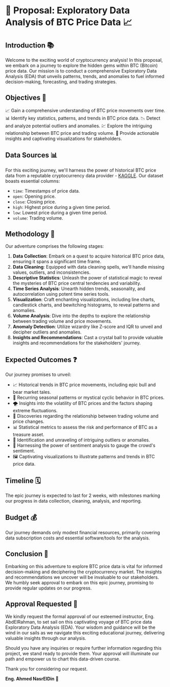 # 🚀 Proposal: Exploratory Data Analysis of BTC Price Data 📈

## Introduction 📚

Welcome to the exciting world of cryptocurrency analysis! In this proposal, we embark on a journey to explore the hidden gems within BTC (Bitcoin) price data. Our mission is to conduct a comprehensive Exploratory Data Analysis (EDA) that unveils patterns, trends, and anomalies to fuel informed decision-making, forecasting, and trading strategies.

## Objectives 🎯

📈 Gain a comprehensive understanding of BTC price movements over time.
📊 Identify key statistics, patterns, and trends in BTC price data.
📉 Detect and analyze potential outliers and anomalies.
💹 Explore the intriguing relationship between BTC price and trading volume.
📢 Provide actionable insights and captivating visualizations for stakeholders.

## Data Sources 📊

For this exciting journey, we'll harness the power of historical BTC price data from a reputable cryptocurrency data provider - [KAGGLE](https://www.kaggle.com/datasets/tencars/392-crypto-currency-pairs-at-minute-resolution). Our dataset boasts essential columns:

- `time`: Timestamps of price data.
- `open`: Opening price.
- `close`: Closing price.
- `high`: Highest price during a given time period.
- `low`: Lowest price during a given time period.
- `volume`: Trading volume.

## Methodology 🧪

Our adventure comprises the following stages:

1. **Data Collection**: Embark on a quest to acquire historical BTC price data, ensuring it spans a significant time frame.
2. **Data Cleaning**: Equipped with data cleaning spells, we'll handle missing values, outliers, and inconsistencies.
3. **Descriptive Statistics**: Unleash the power of statistical magic to reveal the mysteries of BTC price central tendencies and variability.
4. **Time Series Analysis**: Unearth hidden trends, seasonality, and autocorrelation using potent time series tools.
5. **Visualization**: Craft enchanting visualizations, including line charts, candlestick charts, and bewitching histograms, to reveal patterns and anomalies.
6. **Volume Analysis**: Dive into the depths to explore the relationship between trading volume and price movements.
7. **Anomaly Detection**: Utilize wizardry like Z-score and IQR to unveil and decipher outliers and anomalies.
8. **Insights and Recommendations**: Cast a crystal ball to provide valuable insights and recommendations for the stakeholders' journey.

## Expected Outcomes ❓

Our journey promises to unveil:

- 📈 Historical trends in BTC price movements, including epic bull and bear market tales.
- 🔄 Recurring seasonal patterns or mystical cyclic behavior in BTC prices.
- 🌪️ Insights into the volatility of BTC prices and the factors shaping extreme fluctuations.
- 🚀 Discoveries regarding the relationship between trading volume and price changes.
- 📊 Statistical metrics to assess the risk and performance of BTC as a treasure asset.
- 🌌 Identification and unraveling of intriguing outliers or anomalies.
- 🧐 Harnessing the power of sentiment analysis to gauge the crowd's sentiment.
- 🖼️ Captivating visualizations to illustrate patterns and trends in BTC price data.

## Timeline 🗓️

The epic journey is expected to last for 2 weeks, with milestones marking our progress in data collection, cleaning, analysis, and reporting.

## Budget 💰

Our journey demands only modest financial resources, primarily covering data subscription costs and essential software/tools for the analysis.

## Conclusion 🏁

Embarking on this adventure to explore BTC price data is vital for informed decision-making and deciphering the cryptocurrency market. The insights and recommendations we uncover will be invaluable to our stakeholders. We humbly seek approval to embark on this epic journey, promising to provide regular updates on our progress.

## Approval Requested 🙏

We kindly request the formal approval of our esteemed instructor, Eng. AbdElRahman, to set sail on this captivating voyage of BTC price data Exploratory Data Analysis (EDA). Your wisdom and guidance will be the wind in our sails as we navigate this exciting educational journey, delivering valuable insights through our analysis.

Should you have any inquiries or require further information regarding this project, we stand ready to provide them. Your approval will illuminate our path and empower us to chart this data-driven course.

Thank you for considering our request.

**Eng. Ahmed NasrElDin** 🌟
